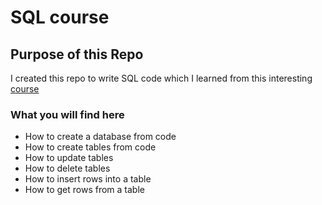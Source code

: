# SQL course

## Purpose of this Repo

I created this repo to write SQL code which I learned from this interesting [course](https://www.youtube.com/watch?v=OuJerKzV5T0)

### What you will find here

- How to create a database from code
- How to create tables from code
- How to update tables
- How to delete tables
- How to insert rows into a table
- How to get rows from a table
